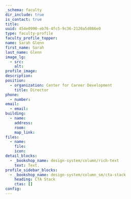 ```yaml
---
_schema: faculty
dir_include: true
is_contact: true
title:
uuid: 454e0990-eb76-4fc5-9c36-2120a5d086e0
type: faculty-profile
faculty_profile_topper:
name: Sarah Glenn
first_name: Sarah
last_name: Glenn
image_lg:
  - src:
    alt:
profile_image:
description:
position:
  - organization: Center for Career Development
    title: Director
phone:
  - number:
email:
  - email:
building:
  - name:
    address:
    room:
    map_link:
files:
  - name:
    file:
    icon:
detail_blocks:
  - _bookshop_name: design-system/column/rich-text
    text: Text.
profile_sidebar_blocks:
  - _bookshop_name: design-system/column_sm/cta-stack
    heading: CTA Stack
    ctas: []
config:
---
```

